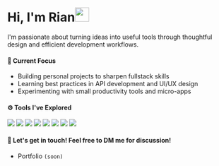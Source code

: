 <h1 class="flex">Hi, I'm Rian<img src="https://tva1.sinaimg.cn/large/e6c9d24egy1h1571l0uucg205k05egri.gif" width="32" />&nbsp;</h1>

I'm passionate about turning ideas into useful tools through thoughtful design and efficient development workflows.  

#### 🚀 Current Focus
- Building personal projects to sharpen fullstack skills  
- Learning best practices in API development and UI/UX design  
- Experimenting with small productivity tools and micro-apps  

#### ⚙️ Tools I've Explored
<p align="left">
  <img src="https://img.shields.io/badge/-React-61DAFB?style=flat&logo=react&logoColor=white" />
  <img src="https://img.shields.io/badge/-Flask-000000?style=flat&logo=flask&logoColor=white" />
  <img src="https://img.shields.io/badge/-Dart-0175C2?style=flat&logo=dart&logoColor=white" />
  <img src="https://img.shields.io/badge/-Firebase-FFCA28?style=flat&logo=firebase&logoColor=black" />
  <img src="https://img.shields.io/badge/-Vite-646CFF?style=flat&logo=vite&logoColor=white" />
  <img src="https://img.shields.io/badge/-Laravel-FF2D20?style=flat&logo=laravel&logoColor=white" />
  <img src="https://img.shields.io/badge/-MongoDB-47A248?style=flat&logo=mongodb&logoColor=white" />
  <img src="https://img.shields.io/badge/-Tailwind_CSS-38B2AC?style=flat&logo=tailwind-css&logoColor=white" />
</p>


#### 💬 Let's get in touch! Feel free to DM me for discussion!
- Portfolio `(soon)`
